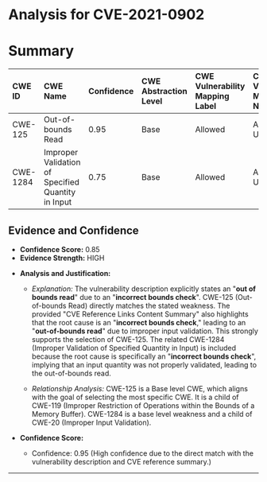 # Analysis for CVE-2021-0902

# Summary
| CWE ID  | CWE Name                             | Confidence | CWE Abstraction Level | CWE Vulnerability Mapping Label | CWE-Vulnerability Mapping Notes |
| :-------- | :----------------------------------- | :---------- | :-------------------- | :------------------------------ | :------------------------------ |
| CWE-125 | Out-of-bounds Read | 0.95      | Base                  | Allowed                         | Acceptable-Use                  |
| CWE-1284 | Improper Validation of Specified Quantity in Input | 0.75      | Base                  | Allowed                         | Acceptable-Use                  |

## Evidence and Confidence

*   **Confidence Score:** 0.85
*   **Evidence Strength:** HIGH

- **Analysis and Justification:**  
  - *Explanation:* The vulnerability description explicitly states an "**out of bounds read**" due to an "**incorrect bounds check**". CWE-125 (Out-of-bounds Read) directly matches the stated weakness. The provided "CVE Reference Links Content Summary" also highlights that the root cause is an "**incorrect bounds check**," leading to an "**out-of-bounds read**" due to improper input validation. This strongly supports the selection of CWE-125. The related CWE-1284 (Improper Validation of Specified Quantity in Input) is included because the root cause is specifically an "**incorrect bounds check**", implying that an input quantity was not properly validated, leading to the out-of-bounds read.
  
  - *Relationship Analysis:* CWE-125 is a Base level CWE, which aligns with the goal of selecting the most specific CWE. It is a child of CWE-119 (Improper Restriction of Operations within the Bounds of a Memory Buffer). CWE-1284 is a base level weakness and a child of CWE-20 (Improper Input Validation).

- **Confidence Score:**  
  - Confidence: 0.95 (High confidence due to the direct match with the vulnerability description and CVE reference summary.)

---